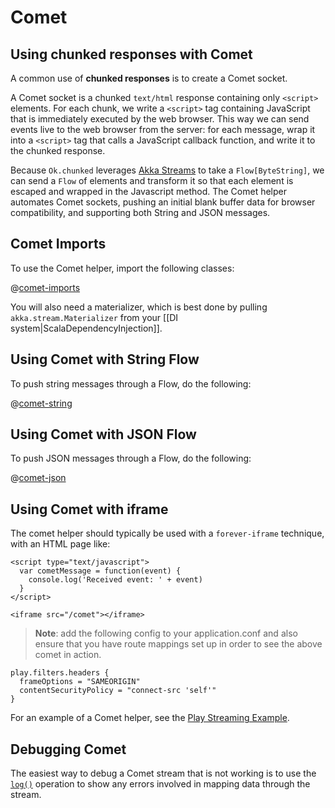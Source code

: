 <!--- Copyright (C) 2009-2017 Lightbend Inc. <https://www.lightbend.com> -->
# Comet

## Using chunked responses with Comet

A common use of **chunked responses** is to create a Comet socket.

A Comet socket is a chunked `text/html` response containing only `<script>` elements. For each chunk, we write a `<script>` tag containing JavaScript that is immediately executed by the web browser. This way we can send events live to the web browser from the server: for each message, wrap it into a `<script>` tag that calls a JavaScript callback function, and write it to the chunked response.

Because `Ok.chunked` leverages [Akka Streams](https://doc.akka.io/docs/akka/2.5/stream/index.html?language=scala) to take a `Flow[ByteString]`, we can send a `Flow` of elements and transform it so that each element is escaped and wrapped in the Javascript method. The Comet helper automates Comet sockets, pushing an initial blank buffer data for browser compatibility, and supporting both String and JSON messages.

## Comet Imports

To use the Comet helper, import the following classes:

@[comet-imports](code/ScalaComet.scala)

You will also need a materializer, which is best done by pulling `akka.stream.Materializer` from your [[DI system|ScalaDependencyInjection]].

## Using Comet with String Flow

To push string messages through a Flow, do the following:

@[comet-string](code/ScalaComet.scala)

## Using Comet with JSON Flow

To push JSON messages through a Flow, do the following:

@[comet-json](code/ScalaComet.scala)

## Using Comet with iframe

The comet helper should typically be used with a `forever-iframe` technique, with an HTML page like:

```
<script type="text/javascript">
  var cometMessage = function(event) {
    console.log('Received event: ' + event)
  }
</script>

<iframe src="/comet"></iframe>
```

> **Note**: add the following config to your application.conf and also ensure that you have route mappings set up in order to see the above comet in action.
```
play.filters.headers {
  frameOptions = "SAMEORIGIN"
  contentSecurityPolicy = "connect-src 'self'"
}
```

For an example of a Comet helper, see the [Play Streaming Example](https://github.com/playframework/play-scala-streaming-example).

## Debugging Comet

The easiest way to debug a Comet stream that is not working is to use the [`log()`](https://doc.akka.io/docs/akka/2.5/stream/stream-cookbook.html?language=scala#logging-in-streams) operation to show any errors involved in mapping data through the stream.
